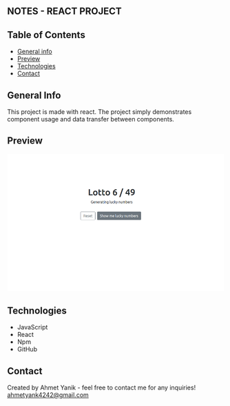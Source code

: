 ## NOTES - REACT PROJECT

## Table of Contents

- [General info](#general-info)
- [Preview](#preview)
- [Technologies](#technologies)
- [Contact](#contact)

## General Info

This project is made with react. The project simply demonstrates component usage and data transfer between components.

## Preview

![alt text](src/images/lotto.gif)


## Technologies

- JavaScript
- React
- Npm
- GitHub

## Contact

Created by Ahmet Yanik - feel free to contact me for any inquiries!
ahmetyank4242@gmail.com
